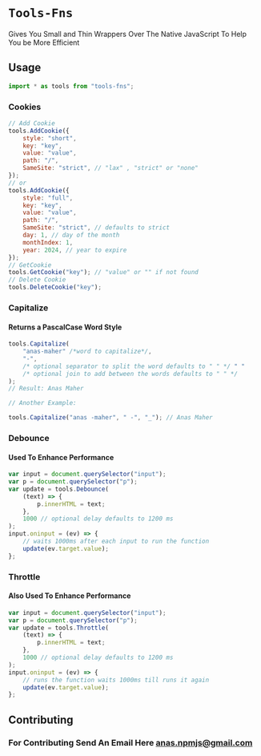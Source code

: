 # `Tools-Fns`

Gives You Small and Thin Wrappers Over The Native JavaScript To Help You be More Efficient

## Usage

```js
import * as tools from "tools-fns";
```

### Cookies

```js
// Add Cookie
tools.AddCookie({
    style: "short",
    key: "key",
    value: "value",
    path: "/",
    SameSite: "strict", // "lax" , "strict" or "none"
});
// or
tools.AddCookie({
    style: "full",
    key: "key",
    value: "value",
    path: "/",
    SameSite: "strict", // defaults to strict
    day: 1, // day of the month
    monthIndex: 1,
    year: 2024, // year to expire
});
// GetCookie
tools.GetCookie("key"); // "value" or "" if not found
// Delete Cookie
tools.DeleteCookie("key");
```

### Capitalize

#### Returns a PascalCase Word Style

```js
tools.Capitalize(
    "anas-maher" /*word to capitalize*/,
    "-",
    /* optional separator to split the word defaults to " " */ " "
    /* optional join to add between the words defaults to " " */
);
// Result: Anas Maher

// Another Example:

tools.Capitalize("anas -maher", " -", "_"); // Anas Maher
```

### Debounce

#### Used To Enhance Performance

```js
var input = document.querySelector("input");
var p = document.querySelector("p");
var update = tools.Debounce(
    (text) => {
        p.innerHTML = text;
    },
    1000 // optional delay defaults to 1200 ms
);
input.oninput = (ev) => {
    // waits 1000ms after each input to run the function
    update(ev.target.value);
};
```

### Throttle

#### Also Used To Enhance Performance

```js
var input = document.querySelector("input");
var p = document.querySelector("p");
var update = tools.Throttle(
    (text) => {
        p.innerHTML = text;
    },
    1000 // optional delay defaults to 1200 ms
);
input.oninput = (ev) => {
    // runs the function waits 1000ms till runs it again
    update(ev.target.value);
};
```

## Contributing

### For Contributing Send An Email Here <anas.npmjs@gmail.com>